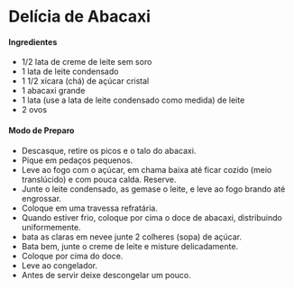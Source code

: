 # Delícia de Abacaxi

#### Ingredientes

- 1/2 lata de creme de leite sem soro
- 1 lata de leite condensado
- 1 1/2 xícara (chá) de açúcar cristal
- 1 abacaxi grande
- 1 lata (use a lata de leite condensado como medida) de leite
- 2 ovos

#### Modo de Preparo

- Descasque, retire os picos e o talo do abacaxi.
- Pique em pedaços pequenos.
- Leve ao fogo com o açúcar, em chama baixa até ficar cozido (meio translúcido) e com pouca calda. Reserve.
- Junte o leite condensado, as gemase o leite, e leve ao fogo brando até engrossar.
- Coloque em uma travessa refratária.
- Quando estiver frio, coloque por cima o doce de abacaxi, distribuindo uniformemente.
- bata as claras em nevee junte 2 colheres (sopa) de açúcar.
- Bata bem, junte o creme de leite e misture delicadamente.
- Coloque por cima do doce.
- Leve ao congelador.
- Antes de servir deixe descongelar um pouco.